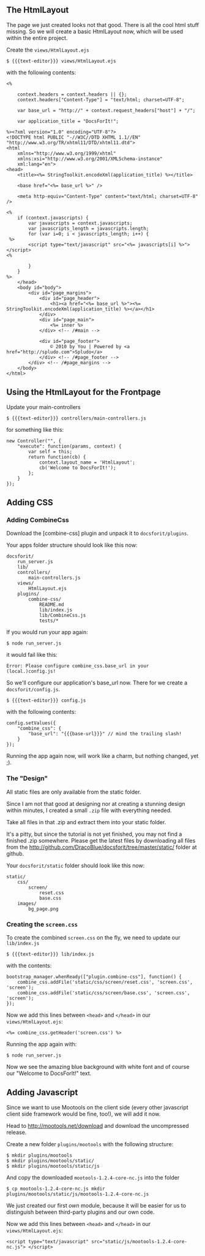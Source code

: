 ## The HtmlLayout

The page we just created looks not that good. There is all the cool html stuff
missing. So we will create a basic HtmlLayout now, which will be used within 
the entire project.

Create the `views/HtmlLayout.ejs`

    $ {{{text-editor}}} views/HtmlLayout.ejs

with the following contents:

    <%
    
        context.headers = context.headers || {};
        context.headers["Content-Type"] = "text/html; charset=UTF-8";
        
        var base_url = "http://" + context.request_headers["host"] + "/";
    
        var application_title = "DocsForIt!";
        
    %><?xml version="1.0" encoding="UTF-8"?>
    <!DOCTYPE html PUBLIC "-//W3C//DTD XHTML 1.1//EN" "http://www.w3.org/TR/xhtml11/DTD/xhtml11.dtd">
    <html
        xmlns="http://www.w3.org/1999/xhtml"
        xmlns:xsi="http://www.w3.org/2001/XMLSchema-instance"
        xml:lang="en">
    <head>
        <title><%= StringToolkit.encodeXml(application_title) %></title>
    
        <base href="<%= base_url %>" />
    
        <meta http-equiv="Content-Type" content="text/html; charset=UTF-8" />
    
    <%  
        if (context.javascripts) {
            var javascripts = context.javascripts;
            var javascripts_length = javascripts.length;
            for (var i=0; i < javascripts_length; i++) {
     %>
            <script type="text/javascript" src="<%= javascripts[i] %>"> </script>
    <% 
     
            }
        }
    %>
        </head>
        <body id="body">
            <div id="page_margins">
                <div id="page_header">
                    <h1><a href="<%= base_url %>"><%= StringToolkit.encodeXml(application_title) %></a></h1>
                </div>
                <div id="page_main">
                    <%= inner %>
                </div> <!-- /#main -->
                
                <div id="page_footer">
                    © 2010 by You | Powered by <a href="http://spludo.com">Spludo</a>
                </div> <!-- /#page_footer -->
            </div> <!-- /#page_margins -->
        </body>
    </html>

## Using the HtmlLayout for the Frontpage

Update your main-controllers

    $ {{{text-editor}}} controllers/main-controllers.js

for something like this:

    new Controller("", {
        "execute": function(params, context) {
            var self = this;
            return function(cb) {
                context.layout_name = 'HtmlLayout';
                cb('Welcome to DocsForIt!');
            };
        }
    });
    
## Adding CSS

### Adding CombineCss
Download the [combine-css] plugin and unpack it to `docsforit/plugins`.

Your apps folder structure should look like this now:

    docsforit/
        run_server.js
        lib/
        controllers/
            main-controllers.js
        views/
            HtmlLayout.ejs
        plugins/
            combine-css/
                README.md
                lib/index.js
                lib/CombineCss.js
                tests/*

If you would run your app again:

    $ node run_server.js
    
it would fail like this:

    Error: Please configure combine_css.base_url in your (local.)config.js!

So we'll configure our application's base_url now. There for we create a
`docsforit/config.js`.

    $ {{{text-editor}}} config.js
    
with the following contents:

    config.setValues({
        "combine_css": {
            "base_url": "{{{base-url}}}" // mind the trailing slash!
        }
    });

Running the app again now, will work like a charm, but nothing changed, yet ;).

### The "Design"

All static files are only available from the static folder.

Since I am not that good at designing nor at creating a stunning design within
minutes, I created a small `.zip` file with everything needed.

Take all files in that .zip and extract them into your static folder.

It's a pitty, but since the tutorial is not yet finished, you may not find
a finished .zip somewhere. Please get the latest files by downloading all files
from the <http://github.com/DracoBlue/docsforit/tree/master/static/> folder
at github.

Your `docsforit/static` folder should look like this now:

    static/
        css/
            screen/
                reset.css
                base.css
        images/
            bg_page.png

### Creating the `screen.css`

To create the combined `screen.css` on the fly, we need to update our `lib/index.js`

    $ {{{text-editor}}} lib/index.js

with the contents:

    bootstrap_manager.whenReady(["plugin.combine-css"], function() {
        combine_css.addFile('static/css/screen/reset.css', 'screen.css', 'screen');
        combine_css.addFile('static/css/screen/base.css', 'screen.css', 'screen');
    });

Now we add this lines between `<head>` and `</head>` in our `views/HtmlLayout.ejs`:

    <%= combine_css.getHeader('screen.css') %>

Running the app again with:

    $ node run_server.js
        
Now we see the amazing blue background with white font and of course our
"Welcome to DocsForIt!" text.

## Adding Javascript

Since we want to use Mootools on the client side (every other javascript
client side framework would be fine, too!), we will add it now.

Head to http://mootools.net/download and download the uncompressed release.

Create a new folder `plugins/mootools` with the following structure:

    $ mkdir plugins/mootools
    $ mkdir plugins/mootools/static/
    $ mkdir plugins/mootools/static/js

And copy the downloaded `mootools-1.2.4-core-nc.js` into the folder

    $ cp mootools-1.2.4-core-nc.js mkdir plugins/mootools/static/js/mootools-1.2.4-core-nc.js

We just created our first *own* module, because it will be easier for us to
distinguish between third-party plugins and our own code.

Now we add this lines between `<head>` and `</head>` in our `views/HtmlLayout.ejs`:

    <script type="text/javascript" src="static/js/mootools-1.2.4-core-nc.js"> </script>

